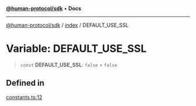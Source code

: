 [**@human-protocol/sdk**](../../README.md) • **Docs**

***

[@human-protocol/sdk](../../modules.md) / [index](../README.md) / DEFAULT\_USE\_SSL

# Variable: DEFAULT\_USE\_SSL

> `const` **DEFAULT\_USE\_SSL**: `false` = `false`

## Defined in

[constants.ts:12](https://github.com/humanprotocol/human-protocol/blob/0de84fbe0e3df6d9c9e1e985a33c1467fa40ea55/packages/sdk/typescript/human-protocol-sdk/src/constants.ts#L12)
